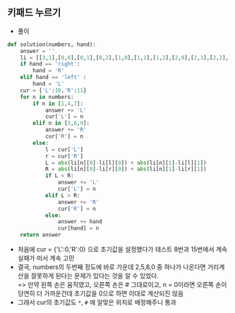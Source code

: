 ## 키패드 누르기  
- 풀이   

```python    
def solution(numbers, hand):
    answer = ''
    li = [[3,1],[0,0],[0,1],[0,2],[1,0],[1,1],[1,2],[2,0],[2,1],[2,2],[3,0],[3,2]]
    if hand == 'right':
        hand = 'R'
    elif hand == 'left' :
        hand = 'L'
    cur = {'L':10,'R':11}
    for n in numbers:
        if n in [1,4,7]:
            answer += 'L'
            cur['L'] = n
        elif n in [3,6,9]:
            answer += 'R'
            cur['R'] = n
        else:
            l = cur['L']
            r = cur['R']
            L = abs(li[n][0]-li[l][0]) + abs(li[n][1]-li[l][1])
            R = abs(li[n][0]-li[r][0]) + abs(li[n][1]-li[r][1])
            if L < R:
                answer += 'L'
                cur['L'] = n
            elif L > R:
                answer += 'R'
                cur['R'] = n
            else:
                answer += hand
                cur[hand] = n        
    return answer
```    
- 처음에 cur = {'L':0,'R':0} 으로 초기값을 설정했다가 테스트 8번과 15번에서 계속 실패가 떠서 계속 고민   
- 결국, numbers의 두번째 정도에 바로 가운데 2,5,8,0 중 하나가 나온다면 거리계산을 잘못하게 된다는 문제가 있다는 것을 알 수 있었다.   
  => 만약 왼쪽 손은 움직였고, 오른쪽 손은 # 그대로이고, n = 0이라면 오른쪽 손이 당연히 더 가까운건데 초기값을 0으로 하면 이대로 계산되진 않음    
- 그래서 cur의 초기값도 `*`, `#` 에 알맞은 위치로 배정해주니 통과   

